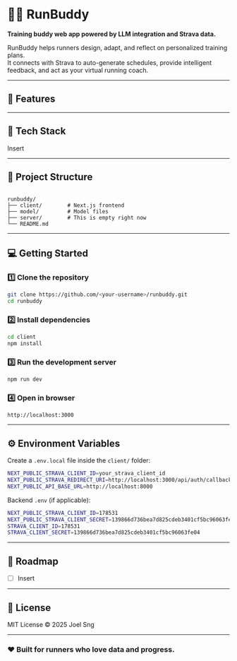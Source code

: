# 🏃‍♂️ RunBuddy

**Training buddy web app powered by LLM integration and Strava data.**

RunBuddy helps runners design, adapt, and reflect on personalized training plans.  
It connects with Strava to auto-generate schedules, provide intelligent feedback, and act as your virtual running coach.

---

## 🚀 Features

---

## 🧩 Tech Stack

Insert

---

## 📂 Project Structure

```

runbuddy/
├── client/        # Next.js frontend
├── model/         # Model files
├── server/        # This is empty right now
└── README.md

````

---

## 💻 Getting Started

### 1️⃣ Clone the repository
```bash
git clone https://github.com/<your-username>/runbuddy.git
cd runbuddy
````

### 2️⃣ Install dependencies

```bash
cd client
npm install
```

### 3️⃣ Run the development server

```bash
npm run dev
```

### 4️⃣ Open in browser

```
http://localhost:3000
```

---

## ⚙️ Environment Variables

Create a `.env.local` file inside the `client/` folder:

```bash
NEXT_PUBLIC_STRAVA_CLIENT_ID=your_strava_client_id
NEXT_PUBLIC_STRAVA_REDIRECT_URI=http://localhost:3000/api/auth/callback
NEXT_PUBLIC_API_BASE_URL=http://localhost:8000
```

Backend `.env` (if applicable):

```bash
NEXT_PUBLIC_STRAVA_CLIENT_ID=178531
NEXT_PUBLIC_STRAVA_CLIENT_SECRET=139866d736bea7d825cdeb3401cf5bc96063fe04
STRAVA_CLIENT_ID=178531
STRAVA_CLIENT_SECRET=139866d736bea7d825cdeb3401cf5bc96063fe04
```

---

## 🧠 Roadmap

* [ ] Insert

---

## 📜 License

MIT License © 2025 Joel Sng

---

### ❤️ Built for runners who love data and progress.